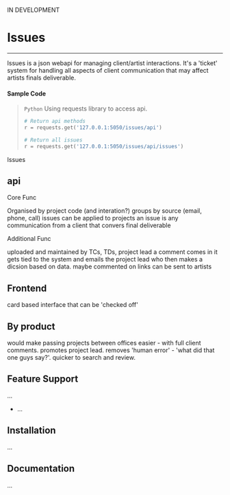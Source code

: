 IN DEVELOPMENT
# Issues

---
Issues is a json webapi for managing client/artist interactions. It's a 'ticket' system for handling all aspects of client communication that may affect artists finals deliverable.

#### Sample Code

> `Python` Using requests library to access api.
>```python
> # Return api methods
>r = requests.get('127.0.0.1:5050/issues/api')
>
> # Return all issues
>r = requests.get('127.0.0.1:5050/issues/api/issues')
>```

Issues

## api
Core Func

Organised by project code (and interation?)
groups by source (email, phone, call)
issues can be applied to projects
an issue is any communication from a client that convers final deliverable

Additional Func

uploaded and maintained by TCs, TDs, project lead
a comment comes in it gets tied to the system and emails the project lead who
then makes a dicsion based on data.
maybe commented on
links can be sent to artists

## Frontend

card based interface that can be 'checked off'

By product
--
would make passing projects between offices easier - with full client comments.
promotes project lead.
removes 'human error' - 'what did that one guys say?'.
quicker to search and review.

Feature Support
---------------

...

- ...


Installation
------------

...

Documentation
-------------

...
